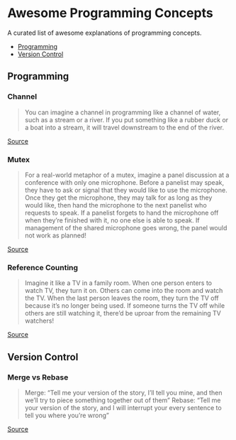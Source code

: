 # Awesome Programming Concepts

A curated list of awesome explanations of programming concepts.

- [Programming](#programming)
- [Version Control](#version-control)

## Programming

### Channel

> You can imagine a channel in programming like a channel of water, such as a stream or a river. If you put something like a rubber duck or a boat into a stream, it will travel downstream to the end of the river.

[Source](https://doc.rust-lang.org/stable/book/second-edition/ch16-02-message-passing.html)

### Mutex

> For a real-world metaphor of a mutex, imagine a panel discussion at a conference with only one microphone. Before a panelist may speak, they have to ask or signal that they would like to use the microphone. Once they get the microphone, they may talk for as long as they would like, then hand the microphone to the next panelist who requests to speak. If a panelist forgets to hand the microphone off when they’re finished with it, no one else is able to speak. If management of the shared microphone goes wrong, the panel would not work as planned!

[Source](https://doc.rust-lang.org/book/second-edition/ch16-03-shared-state.html#mutexes-allow-access-to-data-from-one-thread-at-a-time)

### Reference Counting

> Imagine it like a TV in a family room. When one person enters to watch TV, they turn it on. Others can come into the room and watch the TV. When the last person leaves the room, they turn the TV off because it’s no longer being used. If someone turns the TV off while others are still watching it, there’d be uproar from the remaining TV watchers!

[Source](https://doc.rust-lang.org/book/second-edition/ch15-04-rc.html)

## Version Control

### Merge vs Rebase

> Merge: “Tell me your version of the story, I’ll tell you mine, and then we’ll try to piece something together out of them” 
> Rebase: “Tell me your version of the story, and I will interrupt your every sentence to tell you where you’re wrong”

[Source](https://twitter.com/dan_abramov/status/952572767584604160?s=09)
